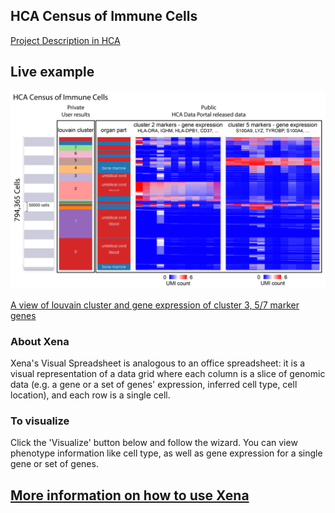 ## HCA Census of Immune Cells

[Project Description in HCA](https://data.humancellatlas.org/explore/projects/cc95ff89-2e68-4a08-a234-480eca21ce79)

## Live example
<a href='https://singlecell.xenabrowser.net/heatmap/?columns=%5B%7B"width"%3A90%2C"columnLabel"%3A""%2C"fieldLabel"%3A"louvain_cluster"%2C"host"%3A"https%3A%2F%2Fsinglecellnew.xenahubs.net"%2C"name"%3A"HCA%2FCensus_of_Immune_Cells%2Fcluster.tsv"%2C"fields"%3A"louvain_cluster"%7D%2C%7B"width"%3A90%2C"columnLabel"%3A""%2C"fieldLabel"%3A"organ_parts%20(derived)"%2C"host"%3A"https%3A%2F%2Fsinglecellnew.xenahubs.net"%2C"name"%3A"HCA%2FCensus_of_Immune_Cells%2Fcells.tsv"%2C"fields"%3A"derived_organ_parts_label"%7D%2C%7B"width"%3A243%2C"columnLabel"%3A"single%20cell%20RNAseq%20gene%20expression%20-%20Optimus%20count"%2C"fieldLabel"%3A"cluster%203%20markers"%2C"host"%3A"https%3A%2F%2Fsinglecellnew.xenahubs.net"%2C"name"%3A"HCA%2FCensus_of_Immune_Cells%2Fexpression.tsv"%2C"fields"%3A"LYZ%20S100A9%20S100A8%20S100A6%20S100A4%20LGALS1%20SRGN%20TYROBP%20CST3%20CYBA%20FCN1%20FOS"%7D%2C%7B"width"%3A266%2C"columnLabel"%3A"single%20cell%20RNAseq%20gene%20expression%20-%20Optimus%20count"%2C"fieldLabel"%3A"cluster%205%2F7%20markers"%2C"host"%3A"https%3A%2F%2Fsinglecellnew.xenahubs.net"%2C"name"%3A"HCA%2FCensus_of_Immune_Cells%2Fexpression.tsv"%2C"fields"%3A"CD74%20CD37%20CD79A%20MS4A1%20CD79B%20HLA-DRB1%20TCL1A%20HLA-DQA1%20HLA-DQB1%20CD52%20FAM129C%20BANK1"%7D%5D&heatmap=%7B"showWelcome"%3Afalse%2C"mode"%3A"heatmap"%7D'><img src="https://github.com/ucscXena/cohortMetaData/raw/master/cohort_HCA Census of Immune Cells/HCA Census of Immune Cells_public_private.png" width="800px"></a>

[A view of louvain cluster and gene expression of cluster 3, 5/7 marker genes](https://singlecell.xenabrowser.net/heatmap/?columns=%5B%7B"width"%3A90%2C"columnLabel"%3A""%2C"fieldLabel"%3A"louvain_cluster"%2C"host"%3A"https%3A%2F%2Fsinglecellnew.xenahubs.net"%2C"name"%3A"HCA%2FCensus_of_Immune_Cells%2Fcluster.tsv"%2C"fields"%3A"louvain_cluster"%7D%2C%7B"width"%3A90%2C"columnLabel"%3A""%2C"fieldLabel"%3A"organ_parts%20(derived)"%2C"host"%3A"https%3A%2F%2Fsinglecellnew.xenahubs.net"%2C"name"%3A"HCA%2FCensus_of_Immune_Cells%2Fcells.tsv"%2C"fields"%3A"derived_organ_parts_label"%7D%2C%7B"width"%3A243%2C"columnLabel"%3A"single%20cell%20RNAseq%20gene%20expression%20-%20Optimus%20count"%2C"fieldLabel"%3A"cluster%203%20markers"%2C"host"%3A"https%3A%2F%2Fsinglecellnew.xenahubs.net"%2C"name"%3A"HCA%2FCensus_of_Immune_Cells%2Fexpression.tsv"%2C"fields"%3A"LYZ%20S100A9%20S100A8%20S100A6%20S100A4%20LGALS1%20SRGN%20TYROBP%20CST3%20CYBA%20FCN1%20FOS"%7D%2C%7B"width"%3A266%2C"columnLabel"%3A"single%20cell%20RNAseq%20gene%20expression%20-%20Optimus%20count"%2C"fieldLabel"%3A"cluster%205%2F7%20markers"%2C"host"%3A"https%3A%2F%2Fsinglecellnew.xenahubs.net"%2C"name"%3A"HCA%2FCensus_of_Immune_Cells%2Fexpression.tsv"%2C"fields"%3A"CD74%20CD37%20CD79A%20MS4A1%20CD79B%20HLA-DRB1%20TCL1A%20HLA-DQA1%20HLA-DQB1%20CD52%20FAM129C%20BANK1"%7D%5D&heatmap=%7B"showWelcome"%3Afalse%2C"mode"%3A"heatmap"%7D)
  
### About Xena
Xena's Visual Spreadsheet is analogous to an office spreadsheet: it is a visual representation of a data grid where each column is a slice of genomic data (e.g. a gene or a set of genes' expression, inferred cell type, cell location), and each row is a single cell.

### To visualize
Click the 'Visualize' button below and follow the wizard. You can view phenotype information like cell type, as well as gene expression for a single gene or set of genes.

## [More information on how to use Xena](https://singlecell.xenabrowser.net/datapages/?markdown=https://raw.githubusercontent.com/ucscXena/cohortMetaData/master/hub_singlecellnew.xenahubs.net/example1/info.mdown)

<br>

